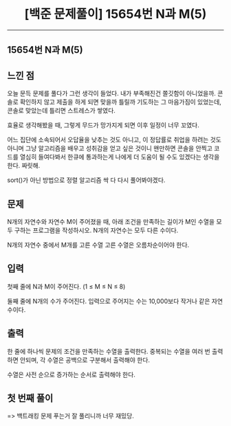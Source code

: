 # <center>[백준 문제풀이] 15654번 N과 M(5)</center>

---

## 15654번 N과 M(5)

## 느낀 점

오늘 문득 문제를 풀다가 그런 생각이 들었다. 내가 부족해진건 쫄깃함이 아니었을까. 콘솔로 확인하지 않고 제출을 하게 되면 맞을까 틀릴까 기도하는 그 마음가짐이 있었는데, 콘솔로 맞았는데 틀리면 스트레스가 쌓였다.

효율로 생각해봤을 때, 그렇게 무드가 망가지게 되면 이후 일정이 너무 꼬였다.

어느 집단에 소속되어서 오답율을 낮추는 것도 아니고, 이 정답률로 취업을 하려는 것도 아니며 그냥 알고리즘을 배우고 성취감을 얻고 싶은 것이니 왠만하면 콘솔을 안찍고 코드를 열심히 들여다봐서 한큐에 통과하는게 나에게 더 도움이 될 수도 있겠다는 생각을 한다. 짜릿해.

sort()가 아닌 방법으로 정렬 알고리즘 싹 다 다시 풀어봐야겠다.

## 문제

N개의 자연수와 자연수 M이 주어졌을 때, 아래 조건을 만족하는 길이가 M인 수열을 모두 구하는 프로그램을 작성하시오. N개의 자연수는 모두 다른 수이다.

N개의 자연수 중에서 M개를 고른 수열
고른 수열은 오름차순이어야 한다.

## 입력

첫째 줄에 N과 M이 주어진다. (1 ≤ M ≤ N ≤ 8)

둘째 줄에 N개의 수가 주어진다. 입력으로 주어지는 수는 10,000보다 작거나 같은 자연수이다.

## 출력

한 줄에 하나씩 문제의 조건을 만족하는 수열을 출력한다. 중복되는 수열을 여러 번 출력하면 안되며, 각 수열은 공백으로 구분해서 출력해야 한다.

수열은 사전 순으로 증가하는 순서로 출력해야 한다.

## 첫 번째 풀이

=> 백트래킹 문제 푸는거 잘 풀리니까 너무 재밌당.

